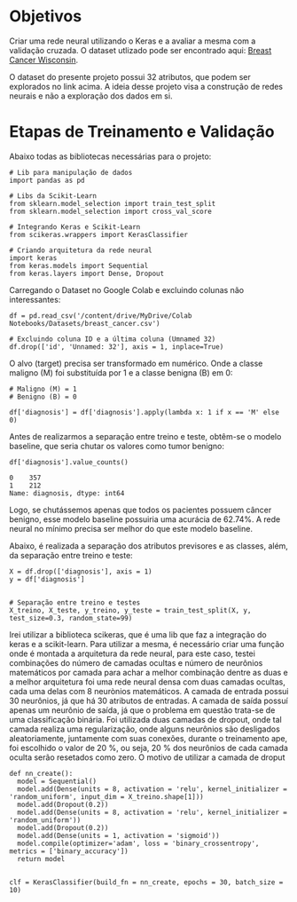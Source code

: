 # Objetivos

Criar uma rede neural utilizando o Keras e a avaliar a mesma com a validação cruzada. O dataset utlizado pode ser encontrado aqui: 
 <a href="https://www.kaggle.com/datasets/uciml/breast-cancer-wisconsin-data">Breast Cancer Wisconsin</a>.

O dataset do presente projeto possui 32 atributos, que podem ser explorados no link acima. A ideia desse projeto visa a construção de redes neurais
e não a exploração dos dados em si.

# Etapas de Treinamento e Validação
 
 Abaixo todas as bibliotecas necessárias para o projeto:
 
```
# Lib para manipulação de dados
import pandas as pd

# Libs da Scikit-Learn
from sklearn.model_selection import train_test_split
from sklearn.model_selection import cross_val_score

# Integrando Keras e Scikit-Learn 
from scikeras.wrappers import KerasClassifier

# Criando arquitetura da rede neural
import keras
from keras.models import Sequential
from keras.layers import Dense, Dropout
```

Carregando o Dataset no Google Colab e excluindo colunas não interessantes:

```
df = pd.read_csv('/content/drive/MyDrive/Colab Notebooks/Datasets/breast_cancer.csv')

# Excluindo coluna ID e a última coluna (Umnamed 32)
df.drop(['id', 'Unnamed: 32'], axis = 1, inplace=True)
```

O alvo (target) precisa ser transformado em numérico. Onde a classe maligno (M) foi substituída por 1 e a classe benigna (B) em 0:

```
# Maligno (M) = 1
# Benigno (B) = 0

df['diagnosis'] = df['diagnosis'].apply(lambda x: 1 if x == 'M' else 0)
```

Antes de realizarmos a separação entre treino e teste, obtêm-se o modelo baseline, que seria chutar os valores como tumor benigno:

```
df['diagnosis'].value_counts()

0    357
1    212
Name: diagnosis, dtype: int64
```

Logo, se chutássemos apenas que todos os pacientes possuem câncer benigno, esse modelo baseline possuiria uma acurácia de 62.74%. A rede neural no mínimo precisa ser melhor do que este modelo baseline.

Abaixo, é realizada a separação dos atributos previsores e as classes, além, da separação entre treino e teste:

```
X = df.drop(['diagnosis'], axis = 1)
y = df['diagnosis']


# Separação entre treino e testes
X_treino, X_teste, y_treino, y_teste = train_test_split(X, y, test_size=0.3, random_state=99)
```

Irei utilizar a biblioteca scikeras, que é uma lib que faz a integração do keras e a scikit-learn. Para utilizar a mesma, é necessário criar uma função 
onde é montada a arquitetura da rede neural, para este caso, testei combinações do número de camadas ocultas e número de neurônios matemáticos por camada
para achar a melhor combinação dentre as duas e a melhor arquitetura foi uma rede neural densa com duas camadas ocultas, cada uma delas com 8 neurònios matemáticos. A camada de entrada possui 30 neurônios, já que há 30 atributos de entradas. A camada de saída possuí apenas um neurônio de saída, já que o problema em questão trata-se de uma classificação binária. Foi utilizada duas camadas de dropout, onde tal camada realiza uma regularização, onde alguns neurônios são desligados aleatoriamente, juntamente com suas conexões, durante o treinamento ape, foi escolhido o valor de 20 %, ou seja, 20 % dos neurônios de cada camada oculta serão resetados como zero. O motivo de utilizar a camada de droput
```
def nn_create():
  model = Sequential()
  model.add(Dense(units = 8, activation = 'relu', kernel_initializer = 'random_uniform', input_dim = X_treino.shape[1]))
  model.add(Dropout(0.2))
  model.add(Dense(units = 8, activation = 'relu', kernel_initializer = 'random_uniform'))
  model.add(Dropout(0.2))
  model.add(Dense(units = 1, activation = 'sigmoid'))
  model.compile(optimizer='adam', loss = 'binary_crossentropy', metrics = ['binary_accuracy'])
  return model
  
  
clf = KerasClassifier(build_fn = nn_create, epochs = 30, batch_size = 10)
```
